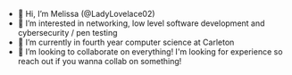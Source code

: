 - 👋 Hi, I’m Melissa (@LadyLovelace02)
- 👀 I’m interested in networking, low level software development and cybersecurity / pen testing
- 🌱 I’m currently in fourth year computer science at Carleton
- 💞️ I’m looking to collaborate on everything! I'm looking for experience so reach out if you wanna collab on something!

<!---
LadyLovelace02/LadyLovelace02 is a ✨ special ✨ repository because its `README.md` (this file) appears on your GitHub profile.
You can click the Preview link to take a look at your changes.
--->

